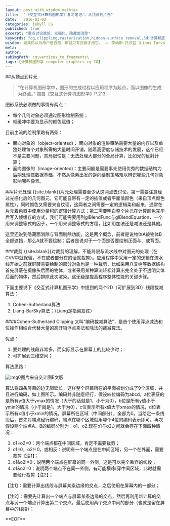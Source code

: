 ```yaml
---
layout: post_with_wisdom_mathjax
title:  "《交互式计算机图形学》复习笔记六-从顶点到片元"
date:   2016-03-02
categories: jekyll CG
published: true
excerpt: "重点讨论裁剪、光栅化、隐藏面消除"
keywords: "cg,clippling,rasterization,hidden-surface removal,3d,计算机图形学,computer-graphics"
wisdom: 如果你以为用户是白痴，那就只有白痴才用它。 —— 李纳斯·托沃兹（Linus Torvalds），LINUX之父
meta: 
author: 
subImgPath: cg\vertices_to_fragments\
tags: [计算机图形学 computer-graphics cg CG]
---
```

##从顶点到片元

>“在计算机图形学中，图形的生成过程以应用程序为起点，而以图像的生成为终点。”	摘自《交互式计算机图形学》P.213

图形系统必须做的事情有两点：

* 每个几何对象必须通过图形绘制系统；
* 帧缓冲中要为显示的颜色赋值；

目前主流的绘制策略有两条：

* 面向对象的（object-oriented)： 面向对象的渲染策略需要大量的内存以及单独处理每个对象所需的大量时间开销，随着高密度存储技术的发展，这个已经不是主要问题，其局限性是：无法处理大部分的全局计算，比如光的反射计算；
* 面向图像的（image-oriented)：主要问题是需要事先使用优秀的数据结构为后期处理做数据基础，不然从像素出发的逆向绘制策略难以辨识哪些几何对象影响哪些像素。

###片元处理
{{site.blank}}片元处理需要至少从这两点去讨论，第一需要注意经过光栅化后的几何图元，它可能自带有一定的插值或者平面值颜色（来自顶点颜色属性），同时颜色又需要来自纹理，这两者之间需要一定的逻辑柔和起来，通常在片元着色器中使用分量积的逻辑计算方式；第二需要明白整个片元在计算颜色完毕后写入帧缓存的方式，我们可能需要用到glBlendFunc与glBlendEquation，一个用来调整等式的因子，一个用来调整等式的方程，比如用加法还是减法还是其他。

这里还说到隐藏面消除与背面剔除功能，这是两个概念，前者是说物体A被物体B全部遮挡，那么A就不要绘制；后者是说对于一个面是否要绘制正面与、或背面。

###裁剪
{{site.blank}}对裁剪的理解，不能局限与流水线中对图元的处理（在CVV中就保留，不在或者部分在的话就裁剪）。应用程序中采用一定的逻辑在流水线开始之前就屏蔽需要绘制的部分对象也是一种裁剪，比如采用八叉树等数据结构首先屏蔽在摄像头后面的物体，或者采用某种算法轻松计算出完全处于不透明实体后面的物体，然后排除此次渲染。这无疑是提高程序整体性能的关键步骤。

下面主要说下《交互式计算机图形学》中提到的两个2D（可扩展到3D）线段裁减算法：

1. Cohen-Sutherland算法
2. Liang-BarSky算法；（Liang是指梁友栋）

####Cohen-Sutherland Clipping
又叫“编码裁减算法”，是首个使用浮点减法和位操作相结合代替大量的高开销浮点乘法和除法的裁减算法。

优点：

1. 要处理的线段非常多，而实际显示在屏幕上的比较少时；
2. 可扩展到三维空间；

算法思路：

![img0][img0]图片来自交计图E文版

算法将四条屏幕的边无限延长，这样整个屏幕所在的平面被划分成了9个区域，并且进行编码，如上图所示。编码并非随意经行，假设四位编码为abcd，a位表征的是所有y值大于ymax的情况（大于的话就是1，小于为0），b位是所有y值小于ymin的情况（小于就是1，大于为0），c位表示所有x值大于xmax的情况，d位表示所有x值小于xmin的情况。屏幕所在区域（中间部分），全部为0。当给定一条线段后，首先对端点经行编码，端点在哪个区域就用哪个4位的编码表示即可。再次假设两个端点A、B的编码分别为：o1，o2.现在o1与o2之间就会存在下面四种情况：

1. o1=o2=0：两个端点都在中间区域，肯定不需要裁剪；
2. o1=0，o2!=0，或相反：说明有一个端点是在中间区域，另一个在外面，需要裁剪【注1】；
3. o1&o2!=0：说明两个端点在屏幕的同一外侧，这是可以完全丢弃的线段；
4. o1&o2=0：说明两个端点不在同一外侧，有可能横/斜穿中间区域，此时就需要经行裁剪【注2】；



【注1】：需要计算出线段与屏幕某条边缘的交点，之后使用在屏幕内的一部分；

【注2】：需要先计算出一个端点与屏幕某条边缘的交点，然后再利用新计算的交点与另一个端点计算出第二个交点，最后使用两个交点中间的部分（也就是留在屏幕中的线段）；

==EOF==

[img0]:{{site.basepath}}{{site.imgpath}}{{page.subImgPath}}image_Cohen-Sutherland-Clipping.jpg "img0"


